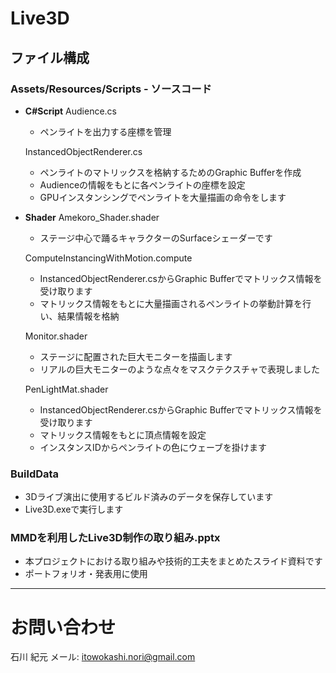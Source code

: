 # Live3D

## ファイル構成

### **Assets/Resources/Scripts - ソースコード**
- **C#Script**
    Audience.cs
    - ペンライトを出力する座標を管理

    InstancedObjectRenderer.cs
    - ペンライトのマトリックスを格納するためのGraphic Bufferを作成
    - Audienceの情報をもとに各ペンライトの座標を設定
    - GPUインスタンシングでペンライトを大量描画の命令をします

- **Shader**
    Amekoro_Shader.shader
    - ステージ中心で踊るキャラクターのSurfaceシェーダーです

    ComputeInstancingWithMotion.compute
    - InstancedObjectRenderer.csからGraphic Bufferでマトリックス情報を受け取ります
    - マトリックス情報をもとに大量描画されるペンライトの挙動計算を行い、結果情報を格納

    Monitor.shader
    - ステージに配置された巨大モニターを描画します
    - リアルの巨大モニターのような点々をマスクテクスチャで表現しました

    PenLightMat.shader
    - InstancedObjectRenderer.csからGraphic Bufferでマトリックス情報を受け取ります
    - マトリックス情報をもとに頂点情報を設定
    - インスタンスIDからペンライトの色にウェーブを掛けます

### **BuildData**
- 3Dライブ演出に使用するビルド済みのデータを保存しています
- Live3D.exeで実行します

### **MMDを利用したLive3D制作の取り組み.pptx**  
- 本プロジェクトにおける取り組みや技術的工夫をまとめたスライド資料です
- ポートフォリオ・発表用に使用

---

# お問い合わせ
石川 紀元
メール: itowokashi.nori@gmail.com